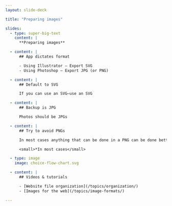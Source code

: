 ```yaml
---
layout: slide-deck

title: "Preparing images"

slides:
  - type: super-big-text
    content: |
      **Preparing images**

  - content: |
      ## App dictates format

      - Using Illustrator — Export SVG
      - Using Photoshop — Export JPG (or PNG)

  - content: |
      ## Default to SVG

      If you can use an SVG—use an SVG

  - content: |
      ## Backup is JPG

      Photos should be JPGs

  - content: |
      ## Try to avoid PNGs

      In most cases anything that can be done in a PNG can be done better in an SVG*

      <small>*In most cases</small>

  - type: image
    image: choice-flow-chart.svg

  - content: |
      ## Videos & tutorials

      - [Website file organization](/topics/organization/)
      - [Images for the web](/topics/image-formats/)

---
```

